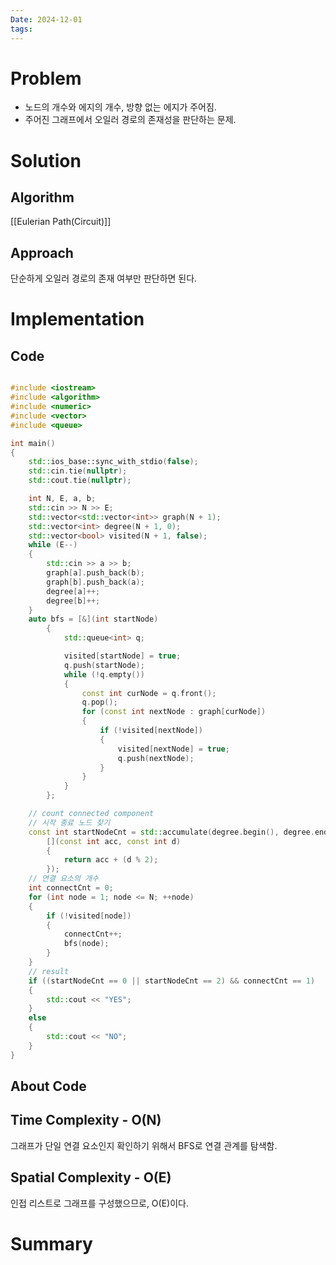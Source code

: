 ```yaml
---
Date: 2024-12-01
tags:
---
```

# Problem
- 노드의 개수와 에지의 개수, 방향 없는 에지가 주어짐.
- 주어진 그래프에서 오일러 경로의 존재성을 판단하는 문제.
# Solution

## Algorithm
[[Eulerian Path(Circuit)]]
## Approach
단순하게 오일러 경로의 존재 여부만 판단하면 된다.
# Implementation

## Code

``` C++

#include <iostream>
#include <algorithm>
#include <numeric>
#include <vector>
#include <queue>

int main()
{
	std::ios_base::sync_with_stdio(false);
	std::cin.tie(nullptr);
	std::cout.tie(nullptr);

	int N, E, a, b;
	std::cin >> N >> E;
	std::vector<std::vector<int>> graph(N + 1);
	std::vector<int> degree(N + 1, 0);
	std::vector<bool> visited(N + 1, false);
	while (E--)
	{
		std::cin >> a >> b;
		graph[a].push_back(b);
		graph[b].push_back(a);
		degree[a]++;
		degree[b]++;
	}
	auto bfs = [&](int startNode)
		{
			std::queue<int> q;

			visited[startNode] = true;
			q.push(startNode);
			while (!q.empty())
			{
				const int curNode = q.front();
				q.pop();
				for (const int nextNode : graph[curNode])
				{
					if (!visited[nextNode])
					{
						visited[nextNode] = true;
						q.push(nextNode);
					}
				}
			}
		};

	// count connected component
	// 시작 종료 노드 찾기
	const int startNodeCnt = std::accumulate(degree.begin(), degree.end(), 0,
		[](const int acc, const int d)
		{
			return acc + (d % 2);
		});
	// 연결 요소의 개수
	int connectCnt = 0;
	for (int node = 1; node <= N; ++node)
	{
		if (!visited[node])
		{
			connectCnt++;
			bfs(node);
		}
	}
	// result
	if ((startNodeCnt == 0 || startNodeCnt == 2) && connectCnt == 1)
	{
		std::cout << "YES";
	}
	else
	{
		std::cout << "NO";
	}
}
```

## About Code

## Time Complexity - O(N)
그래프가 단일 연결 요소인지 확인하기 위해서 BFS로 연결 관계를 탐색함.
## Spatial Complexity - O(E)
인접 리스트로 그래프를 구성했으므로, O(E)이다.
# Summary